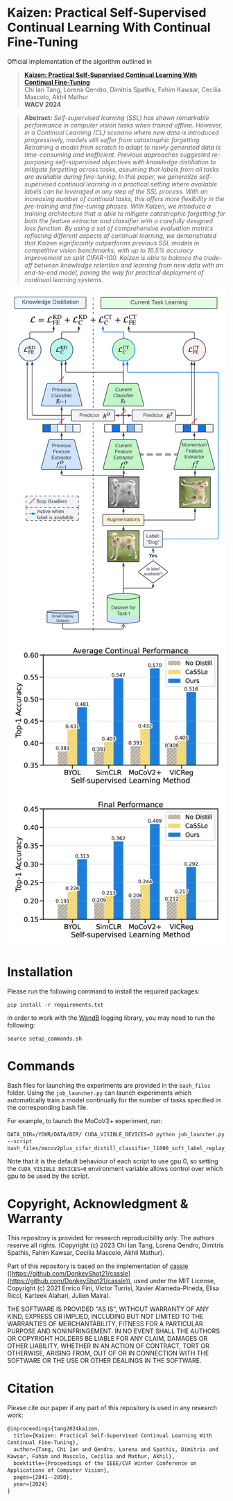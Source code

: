 # Kaizen: Practical Self-Supervised Continual Learning With Continual Fine-Tuning

Official implementation of the algorithm outlined in
> **[Kaizen: Practical Self-Supervised Continual Learning With Continual Fine-Tuning](https://openaccess.thecvf.com/content/WACV2024/html/Tang_Kaizen_Practical_Self-Supervised_Continual_Learning_With_Continual_Fine-Tuning_WACV_2024_paper.html)**<br/>
> Chi Ian Tang, Lorena Qendro, Dimitris Spathis, Fahim Kawsar, Cecilia Mascolo, Akhil Mathur <br/>
> **WACV 2024**

> **Abstract:** *Self-supervised learning (SSL) has shown remarkable performance in computer vision tasks when trained offline. However, in a Continual Learning (CL) scenario where new data is introduced progressively, models still suffer from catastrophic forgetting. Retraining a model from scratch to adapt to newly generated data is time-consuming and inefficient. Previous approaches suggested re-purposing self-supervised objectives with knowledge distillation to mitigate forgetting across tasks, assuming that labels from all tasks are available during fine-tuning. In this paper, we generalize self-supervised continual learning in a practical setting where available labels can be leveraged in any step of the SSL process. With an increasing number of continual tasks, this offers more flexibility in the pre-training and fine-tuning phases. With Kaizen, we introduce a training architecture that is able to mitigate catastrophic forgetting for both the feature extractor and classifier with a carefully designed loss function. By using a set of comprehensive evaluation metrics reflecting different aspects of continual learning, we demonstrated that Kaizen significantly outperforms previous SSL models in competitive vision benchmarks, with up to 16.5% accuracy improvement on split CIFAR-100. Kaizen is able to balance the trade-off between knowledge retention and learning from new data with an end-to-end model, paving the way for practical deployment of continual learning systems.*

![method](./imgs/method.png)
![results_continual](./imgs/results_continual.png)
![results_final](./imgs/results_final.png)

# Installation
Please run the following command to install the required packages:
```
pip install -r requirements.txt
```
In order to work with the [WandB](https://wandb.ai/site) logging library, you may need to run the following:
```
source setup_commands.sh
```

# Commands

Bash files for launching the experiments are provided in the `bash_files` folder. Using the `job_launcher.py` can launch experiments which automatically train a model continually for the number of tasks specified in the corresponding bash file.

For example, to launch the MoCoV2+ experiment, run:

```
DATA_DIR=/YOUR/DATA/DIR/ CUDA_VISIBLE_DEVICES=0 python job_launcher.py --script bash_files/mocov2plus_cifar_distill_classifier_l1000_soft_label_replay_0.01_b32.sh
```

Note that it is the default behaviour of each script to use gpu:0, so setting the `CUDA_VISIBLE_DEVICES=0` environment variable allows control over which gpu to be used by the script.

# Copyright, Acknowledgment & Warranty
This repository is provided for research reproducibility only. The authors reserve all rights. (Copyright (c) 2023 Chi Ian Tang, Lorena Qendro, Dimitris Spathis, Fahim Kawsar, Cecilia Mascolo, Akhil Mathur).

Part of this repository is based on the implementation of [cassle](https://github.com/DonkeyShot21/cassle) ([https://github.com/DonkeyShot21/cassle](https://github.com/DonkeyShot21/cassle)), used under the MIT License, Copyright (c) 2021 Enrico Fini, Victor Turrisi, Xavier Alameda-Pineda, Elisa Ricci, Karteek Alahari, Julien Mairal.

THE SOFTWARE IS PROVIDED "AS IS", WITHOUT WARRANTY OF ANY KIND, EXPRESS OR
    IMPLIED, INCLUDING BUT NOT LIMITED TO THE WARRANTIES OF MERCHANTABILITY,
    FITNESS FOR A PARTICULAR PURPOSE AND NONINFRINGEMENT. IN NO EVENT SHALL THE
    AUTHORS OR COPYRIGHT HOLDERS BE LIABLE FOR ANY CLAIM, DAMAGES OR OTHER
    LIABILITY, WHETHER IN AN ACTION OF CONTRACT, TORT OR OTHERWISE, ARISING FROM,
    OUT OF OR IN CONNECTION WITH THE SOFTWARE OR THE USE OR OTHER DEALINGS IN THE
    SOFTWARE.

# Citation

Please cite our paper if any part of this repository is used in any research work:
```
@inproceedings{tang2024kaizen,
  title={Kaizen: Practical Self-Supervised Continual Learning With Continual Fine-Tuning},
  author={Tang, Chi Ian and Qendro, Lorena and Spathis, Dimitris and Kawsar, Fahim and Mascolo, Cecilia and Mathur, Akhil},
  booktitle={Proceedings of the IEEE/CVF Winter Conference on Applications of Computer Vision},
  pages={2841--2850},
  year={2024}
}
```
